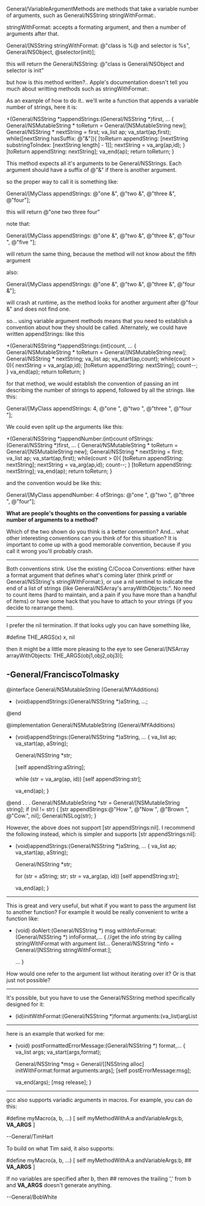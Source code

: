 General/VariableArgumentMethods are methods that take a variable number of arguments, such as General/NSString stringWithFormat:.

stringWithFormat: accepts a formating argument, and then a number of arguments after that.

    
General/[NSString stringWithFormat: @"class is %@ and selector is %s", General/NSObject, @selector(init)];


this will return the General/NSString: @"class is General/NSObject and selector is init"

but how is this method written?.. Apple's documentation doesn't tell you much about writting methods such as stringWithFormat:.

As an example of how to do it.. we'll write a function that appends a variable number of strings, here it is:

    
+(General/NSString *)appendStrings:(General/NSString *)first, ... {
    General/NSMutableString * toReturn = General/[NSMutableString new];
    General/NSString * nextString = first;
    va_list ap;
    va_start(ap,first);
    while([nextString hasSuffix: @"&"]){
	[toReturn appendString: [nextString substringToIndex: [nextString length] - 1]];
	nextString = va_arg(ap,id);
    }
    [toReturn appendString: nextString];
    va_end(ap);
    return toReturn;
}


This method expects all it's arguments to be General/NSStrings.  Each argument should have a suffix of     @"&" if there is another argument.

so the proper way to call it is something like:
    
General/[MyClass appendStrings: @"one &", @"two &", @"three &", @"four"];

this will return @"one two three four"

note that:
    
General/[MyClass appendStrings: @"one &", @"two &", @"three &", @"four ", @"five "];

will return the same thing, because the method will not know about the fifth argument

also:
    
General/[MyClass appendStrings: @"one &", @"two &", @"three &", @"four &"];

will crash at runtime, as the method looks for another argument after     @"four &" and does not find one.


so... using variable argument methods means that you need to establish a convention about how they should be called.  Alternately, we could have written appendStrings: like this

    
+(General/NSString *)appendStrings:(int)count, ... {
    General/NSMutableString * toReturn = General/[NSMutableString new];
    General/NSString * nextString;
    va_list ap;
    va_start(ap,count);
    while(count > 0){
	nextString = va_arg(ap,id);
	[toReturn appendString: nextString];
	count--;
    }
    va_end(ap);
    return toReturn;
}


for that method, we would establish the convention of passing an int describing the number of strings to append, followed by all the strings.
like this:
    
General/[MyClass appendStrings: 4, @"one ", @"two ", @"three ", @"four "];


We could even split up the arguments like this:
    
+(General/NSString *)appendNumber:(int)count ofStrings:(General/NSString *)first, ... {
    General/NSMutableString * toReturn = General/[NSMutableString new];
    General/NSString * nextString = first;
    va_list ap;
    va_start(ap,first);
    while(count > 0){
	[toReturn appendString: nextString];
	nextString = va_arg(ap,id);
	count--;
    }
    [toReturn appendString: nextString];
    va_end(ap);
    return toReturn;
}


and the convention would be like this:
    
General/[MyClass appendNumber: 4 ofStrings: @"one ", @"two ", @"three ", @"four"];




**What are people's thoughts on the conventions for passing a variable number of arguments to a method?**

Which of the two shown do you think is a better convention?  And... what other interesting conventions can you think of for this situation?  It is important to come up with a good memorable convention, because if you call it wrong you'll probably crash.

----

Both conventions stink.  Use the existing C/Cocoa Conventions: either have a format argument that defines what's coming later (think printf or General/NSString's stringWithFormat:), or use a nil sentinel to indicate the end of a list of strings (like General/NSArray's arrayWithObjects:".  No need to count items (hard to maintain, and a pain if you have more than a handful of items) or have some hack that you have to attach to your strings (if you decide to rearrange them).

----

I prefer the nil termination.  If that looks ugly you can have something like,

#define THE_ARGS(x) x, nil

then it might be a little more pleasing to the eye to see General/[NSArray arrayWithObjects: THE_ARGS(obj1,obj2,obj3)];

-General/FranciscoTolmasky
----
    
@interface General/NSMutableString (General/MYAdditions)

- (void)appendStrings:(General/NSString *)aString, ...;

@end

@implementation General/NSMutableString (General/MYAdditions)

- (void)appendStrings:(General/NSString *)aString, ...
{
	va_list ap;
	va_start(ap, aString);
	
	General/NSString *str;
	
	[self appendString:aString];
	
	while (str = va_arg(ap, id))
		[self appendString:str];
	
	va_end(ap);
}

@end
.
.
.
	General/NSMutableString *str = General/[NSMutableString string];
	if (nil != str) {
		[str appendStrings:@"How ", @"Now ", @"Brown ", @"Cow.", nil];
		General/NSLog(str);
	}


However, the above does not support [str appendStrings:nil]. I recommend the following instead, which is simpler and supports [str appendStrings:nil]:

    
- (void)appendStrings:(General/NSString *)aString, ...
{
	va_list ap;
	va_start(ap, aString);
	
	General/NSString *str;
	
	for (str = aString; str; str = va_arg(ap, id))
		[self appendString:str];
	
	va_end(ap);
}


----

This is great and very useful, but what if you want to pass the argument list to another function?  For example it would be really convenient to write a function like:

    

- (void) doAlert:(General/NSString *) msg withInfoFormat:(General/NSString *) infoFormat,...
{
  //get the info string by calling stringWithFormat with argument list...
  General/NSString *info = General/[NSString stringWithFormat:<THE ARGUMENT LIST>];

  ...
}



How would one refer to the argument list without iterating over it?  Or is that just not possible?


----

It's possible, but you have to use the General/NSString method specifically designed for it:

    
- (id)initWithFormat:(General/NSString *)format arguments:(va_list)argList


----

here is an example that worked for me:

    
- (void) postFormattedErrorMessage:(General/NSString *) format,...
{
  va_list args;
  va_start(args,format);

  General/NSString *msg = General/[[NSString alloc] initWithFormat:format arguments:args];
  [self postErrorMessage:msg];
  
  va_end(args);
  [msg release];
}



----

gcc also supports variadic arguments in macros. For example, you can do this:

    
#define myMacro(a, b, ...) [ self myMethodWithA:a andVariableArgs:b, __VA_ARGS__ ]


--General/TimHart


To build on what Tim said, it also supports:

    
#define myMacro(a, b, ...) [ self myMethodWithA:a andVariableArgs:b, ## __VA_ARGS__ ]


If no variables are specified after b, then ## removes the trailing ',' from b and __VA_ARGS__ doesn't generate anything.

--General/BobWhite